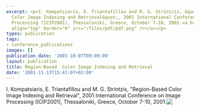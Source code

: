 ```yaml
---
excerpt: <p>I. Kompatsiaris, E. Triantafillou and M. G. Strintzis, &quot;Region-Based
  Color Image Indexing and Retrieval&quot;, 2001 International Conference on Image
  Processing (ICIP2001), Thessaloniki, Greece, October 7-10, 2001.<a href="/files/pdf/icip2001.pdf"><img
  align="top" border="0" src="/files/pdf/pdf.png" /></a></p>
types: publication
tags:
- conference_publications
images: []
publication_date: '2001-10-07T00:00:00'
layout: publication
title: Region-Based  Color Image Indexing and Retrieval
date: '2001-11-13T15:41:07+02:00'
---
```

<p>I. Kompatsiaris, E. Triantafillou and M. G. Strintzis, &quot;Region-Based Color Image Indexing and Retrieval&quot;, 2001 International Conference on Image Processing (ICIP2001), Thessaloniki, Greece, October 7-10, 2001.<a href="/files/pdf/icip2001.pdf"><img align="top" border="0" src="/files/pdf/pdf.png" /></a></p>
